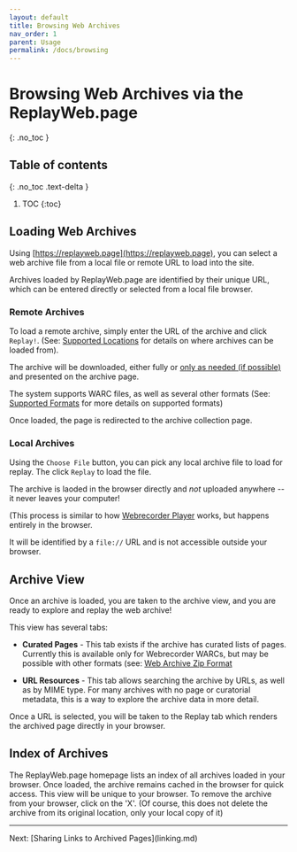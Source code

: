 ```yaml
---
layout: default
title: Browsing Web Archives
nav_order: 1
parent: Usage
permalink: /docs/browsing
---
```


# Browsing Web Archives via the ReplayWeb.page
{: .no_toc }

## Table of contents
{: .no_toc .text-delta }

1. TOC
{:toc}


## Loading Web Archives

Using [https://replayweb.page](https://replayweb.page), you can select a web archive file from a local
file or remote URL to load into the site.

Archives loaded by ReplayWeb.page are identified by their unique URL, which can be entered directly or selected from a local file browser.


### Remote Archives

To load a remote archive, simply enter the URL of the archive and click `Replay!`.
(See: [Supported Locations](locations.md) for details on where archives can be loaded from).

The archive will be downloaded, either fully or [only as needed (if possible)](streaming-archives.md) and presented on the archive page.

The system supports WARC files, as well as several other formats (See: [Supported Formats](formats.md) for more details on supported formats)

Once loaded, the page is redirected to the archive collection page.


### Local Archives

Using the `Choose File` button, you can pick any local archive file to load for replay. 
The click `Replay` to load the file. 

The archive is laoded in the browser directly and *not* uploaded anywhere -- it never leaves your computer!

(This process is similar to how [Webrecorder Player](https://github.com/webrecorder/webrecorder-player) works, but happens entirely in the browser.


It will be identified by a `file://` URL and is not accessible outside your browser.


## Archive View

Once an archive is loaded, you are taken to the archive view, and you are ready to explore and replay the web archive!

This view has several tabs:

- **Curated Pages** - This tab exists if the archive has curated lists of pages. Currently this is available only for Webrecorder WARCs, but may be possible
with other formats (see: [Web Archive Zip Format](webarchive-zip-format.md)

- **URL Resources** - This tab allows searching the archive by URLs, as well as by MIME type. For many archives with no page or curatorial metadata, this is
a way to explore the archive data in more detail.

Once a URL is selected, you will be taken to the Replay tab which renders the archived page directly in your browser.


## Index of Archives

The ReplayWeb.page homepage lists an index of all archives loaded in your browser. 
Once loaded, the archive remains cached in the browser for quick access. This view will be unique to your browser.
To remove the archive from your browser, click on the 'X'. (Of course, this does not delete the archive from its original location, only your local copy of it)


<hr>
Next: [Sharing Links to Archived Pages](linking.md)




